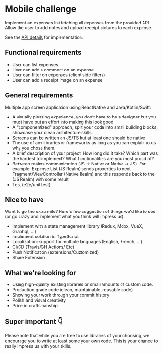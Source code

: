 # Mobile challenge
Implement an expenses list fetching all expenses from the provided API. Allow the user to add notes and upload receipt pictures to each expense.

See the [API details](https://github.com/pleo-io/mobile-challenge/tree/master/api) for implementation.

## Functional requirements
- User can list expenses
- User can add a comment on an expense
- User can filter on expenses (client side filters)
- User can add a receipt image on an expense

## General requirements
Multiple app screen application using ReactNative and Java/Kotlin/Swift: 
- A visually pleasing experience, you don’t have to be a designer but you must have put an effort into making this look good
- A "componentized" approach, split your code into small building blocks, showcase your clean architecture skills.
- Screens can be written on JS/TS but at least one should be native 
- The use of any libraries or frameworks as long as you can explain to us why you chose them.
- A brief description of your project. How long did it take? Which part was the hardest to implement? What functionalities are you most proud of?
- Between realms communication  (JS -> Native or Native -> JS). For example: Expense List (JS Realm) sends properties to next Fragment/ViewController (Native Realm) and this responds back to the (JS Realm) with some result
- Test (e2e/unit test)

## Nice to have
Want to go the extra mile? Here's few suggestion of things we'd like to see (or go crazy and implement what you think will impress us).
- Implement with a state management library (Redux, Mobx, VueX, Graphql, ...)
- Implement solution in TypeScript
- Localization: support for multiple languages (English, French, ...)
- CI/CD (Travis/GH Actions/ Etc)
- Push Notification (extensions/Cuztomized)
- Share Extension

## What we're looking for
- Using high-quality existing libraries or small amounts of custom code. 
- Production grade code (clean, maintainable, reusable code)
- Showing your work through your commit history
- Polish and visual creativity
- Pride in craftsmanship

## Super important 👇
Please note that while you are free to use libraries of your choosing, we encourage you to write at least some your own code. This is your chance to really impress us with your skills.